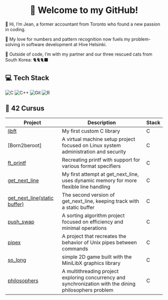 <h1 align="center">👋 Welcome to my GitHub! </h1>

🌱 Hi, I’m Jean, a former accountant from Toronto who found a new passion in coding.

🔎 My love for numbers and pattern recognition now fuels my problem-solving in software development at Hive Helsinki.

🐾 Outside of code, I’m with my partner and our three rescued cats from South Korea: 🐈🐈🐈‍⬛



## 💻 Tech Stack
![C](https://img.shields.io/badge/c-%2300599C.svg?style=for-the-badge&logo=c&logoColor=white)
![C++](https://img.shields.io/badge/c++-%2300599C.svg?style=for-the-badge&logo=c%2B%2B&logoColor=white)
![Git](https://img.shields.io/badge/git-%23F05033.svg?style=for-the-badge&logo=git&logoColor=white)
![R](https://img.shields.io/badge/r-%23276DC3.svg?style=for-the-badge&logo=r&logoColor=white)




## 🚀 42 Cursus
| Project                                                                                  | Description                            | Stack     |
| ---------------------------------------------------------------------------------------- | -------------------------------------- | ---------------- |
| [libft](https://github.com/hkim8877/Libft) | My first custom C library        | C  |
| [Born2beroot] | A virtual machine setup project focused on Linux system administration and security        | C  |
| [ft_printf](https://github.com/hkim8877/ft_printf) | Recreating printf with support for various format specifiers     | C  |
| [get_next_line](https://github.com/hkim8877/get_next_line) | My first attempt at get_next_line, uses dynamic memory for more flexible line handling | C   |
| [get_next_line(static buffer)](https://github.com/hkim8877/get_next_line_2) | The second version of get_next_line, keeping track with a static buffer | C  |
| [push_swap](https://github.com/hkim8877/push_swap) | A sorting algorithm project focused on efficiency and minimal operations        | C  |
| [pipex](https://github.com/hkim8877/pipex) | A project that recreates the behavior of Unix pipes between commands        | C  |
| [so_long](https://github.com/hkim8877/so_long) | simple 2D game built with the MiniLibX graphics library      | C  |
| [philosophers](https://github.com/hkim8877/philosophers) | A multithreading project exploring concurrency and synchronization with the dining philosophers problem        | C  |






<!--
**hkim8877/hkim8877** is a ✨ _special_ ✨ repository because its `README.md` (this file) appears on your GitHub profile.

Here are some ideas to get you started:

- 🔭 I’m currently working on ...
- 🌱 I’m currently learning ...
- 👯 I’m looking to collaborate on ...
- 🤔 I’m looking for help with ...
- 💬 Ask me about ...
- 📫 How to reach me: ...
- 😄 Pronouns: ...
- ⚡ Fun fact: ...
-->

